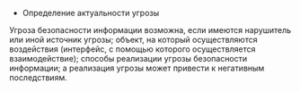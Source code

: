 - Определение актуальности угрозы

Угроза безопасности информации возможна, если имеются нарушитель или иной источник угрозы; объект, на который осуществляются воздействия (интерфейс, с помощью которого осуществляется взаимодействие); способы реализации угрозы безопасности информации; а реализация угрозы может привести к негативным последствиям.
